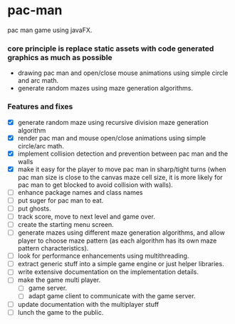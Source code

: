 # pac-man
pac man game using javaFX.

### core principle is replace static assets with code generated graphics as much as possible
  - drawing pac man and open/close mouse animations using simple circle and arc math.
  - generate random mazes using maze generation algorithms.


### Features and fixes
- [X] generate random maze using recursive division maze generation algorithm
- [X] render pac man and mouse open/close animations using simple circle/arc math.
- [X] implement collision detection and prevention between pac man and the walls
- [X] make it easy for the player to move pac man in sharp/tight turns (when pac man size is close to the canvas maze cell size, it is more likely for pac man to get blocked to avoid collision with walls).
- [ ] enhance package names and class names
- [ ] put suger for pac man to eat.
- [ ] put ghosts.
- [ ] track score, move to next level and game over.
- [ ] create the starting menu screen.
- [ ] generate mazes using different maze generation algorithms, and allow player to choose maze pattern (as each algorithm has its own maze pattern characteristics).
- [ ] look for performance enhancements using multithreading.
- [ ] extract generic stuff into a simple game engine or just helper libraries.
- [ ] write extensive documentation on the implementation details.
- [ ] make the game multi player.
  - [ ] game server.
  - [ ] adapt game client to communicate with the game server.
- [ ] update documentation with the multiplayer stuff
- [ ] lunch the game to the public.
